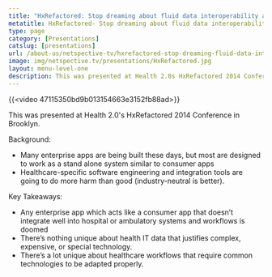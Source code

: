 ```yaml
---
title: "HxRefactored: Stop dreaming about fluid data interoperability and start focusing on actionable enterprise systems integration"
metatitle: HxRefactored- Stop dreaming about fluid data interoperability and start focusing on actionable enterprise systems integration - Netspective
type: page
category: [Presentations]
catslug: [presentations]
url: /about-us/netspective-tv/hxrefactored-stop-dreaming-fluid-data-interoperability-start-focusing-actionable-enterprise-systems-integration/
image: img/netspective.tv/presentations/HxRefactored.jpg
layout: menu-level-one
description: This was presented at Health 2.0s HxRefactored 2014 Conference in Brooklyn. Many enterprise apps are being built these days, but most are designed to work as a stand alone system similar to consumer apps * Healthcare-specific software engineering and integration tools are going to do more harm than good (industry-neutral is better). 
---
```


{{<video 47115350bd9b013154663e3152fb88ad>}}

This was presented at Health 2.0's HxRefactored 2014 Conference in Brooklyn.

Background: 
* Many enterprise apps are being built these days, but most are designed to work as a stand alone system similar to consumer apps 
* Healthcare-specific software engineering and integration tools are going to do more harm than good (industry-neutral is better).

Key Takeaways: 
* Any enterprise app which acts like a consumer app that doesn’t integrate well into hospital or ambulatory systems and workflows is doomed 
* There’s nothing unique about health IT data that justifies complex, expensive, or special technology. 
* There’s a lot unique about healthcare workflows that require common technologies to be adapted properly.